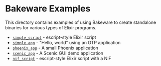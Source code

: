 # Bakeware Examples

This directory contains examples of using Bakeware to create standalone
binaries for various types of Elixir programs.

* [`simple_script`](simple_script) - escript-style Elixir script
* [`simple_app`](simple_app) - "Hello, world" using an OTP application
* [`phoenix_app`](phoenix_app) - A small Phoenix application
* [`scenic_app`](scenic_app) - A Scenic GUI demo application
* [`nif_script`](nif_script) - escript-style Elixir script with a NIF

